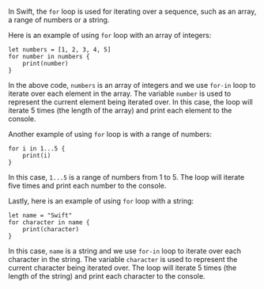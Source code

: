 In Swift, the `for` loop is used for iterating over a sequence, such as an array, a range of numbers or a string. 

Here is an example of using `for` loop with an array of integers:

```
let numbers = [1, 2, 3, 4, 5]
for number in numbers {
    print(number)
}
```

In the above code, `numbers` is an array of integers and we use `for-in` loop to iterate over each element in the array. The variable `number` is used to represent the current element being iterated over. In this case, the loop will iterate 5 times (the length of the array) and print each element to the console.

Another example of using `for` loop is with a range of numbers:

```
for i in 1...5 {
    print(i)
}
```

In this case, `1...5` is a range of numbers from 1 to 5. The loop will iterate five times and print each number to the console.

Lastly, here is an example of using `for` loop with a string:

```
let name = "Swift"
for character in name {
    print(character)
}
```

In this case, `name` is a string and we use `for-in` loop to iterate over each character in the string. The variable `character` is used to represent the current character being iterated over. The loop will iterate 5 times (the length of the string) and print each character to the console.